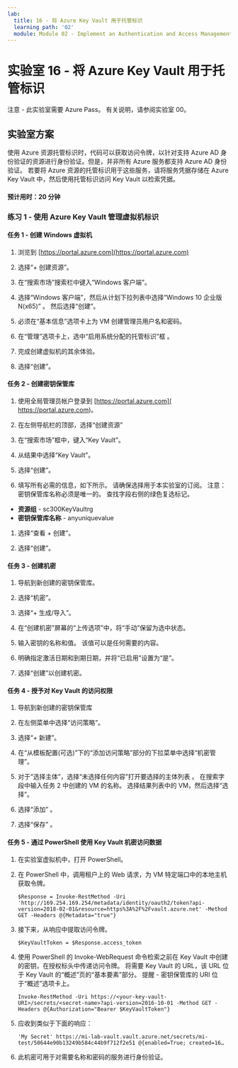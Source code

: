 ```yaml
---
lab:
  title: 16 - 将 Azure Key Vault 用于托管标识
  learning path: '02'
  module: Module 02 - Implement an Authentication and Access Management Solution
---
```


# 实验室 16 - 将 Azure Key Vault 用于托管标识

注意 - 此实验室需要 Azure Pass。 有关说明，请参阅实验室 00。

## 实验室方案

使用 Azure 资源托管标识时，代码可以获取访问令牌，以针对支持 Azure AD 身份验证的资源进行身份验证。但是，并非所有 Azure 服务都支持 Azure AD 身份验证。 若要将 Azure 资源的托管标识用于这些服务，请将服务凭据存储在 Azure Key Vault 中，然后使用托管标识访问 Key Vault 以检索凭据。

#### 预计用时：20 分钟

### 练习 1 - 使用 Azure Key Vault 管理虚拟机标识

#### 任务 1 - 创建 Windows 虚拟机

1. 浏览到 [https://portal.azure.com](https://portal.azure.com)

1. 选择“+ 创建资源”。 

1. 在“搜索市场”搜索栏中键入“Windows 客户端”。

1. 选择“Windows 客户端”，然后从计划下拉列表中选择“Windows 10 企业版 N(x65)” 。 然后选择“创建”。

1. 必须在“基本信息”选项卡上为 VM 创建管理员用户名和密码。

1. 在“管理”选项卡上，选中“启用系统分配的托管标识”框 。

1. 完成创建虚拟机的其余体验。 

1. 选择“创建”。

#### 任务 2 - 创建密钥保管库

1. 使用全局管理员帐户登录到 [https://portal.azure.com]( https://portal.azure.com)。

1. 在左侧导航栏的顶部，选择“创建资源”

1. 在“搜索市场”框中，键入“Key Vault”。  

1. 从结果中选择“Key Vault”。

1. 选择“创建”。

1. 填写所有必需的信息，如下所示。 请确保选择用于本实验室的订阅。
    注意：密钥保管库名称必须是唯一的。 查找字段右侧的绿色复选标记。

 - **资源组** - sc300KeyVaultrg
 - **密钥保管库名称** - anyuniquevalue

1. 选择“查看 + 创建”。

1. 选择“创建”。


#### 任务 3 - 创建机密

1. 导航到新创建的密钥保管库。

1. 选择“机密”。

1. 选择“+ 生成/导入”。

1. 在“创建机密”屏幕的“上传选项”中，将“手动”保留为选中状态。

1. 输入密钥的名称和值。  该值可以是任何需要的内容。 

1. 明确指定激活日期和到期日期，并将“已启用”设置为“是”。 

1. 选择“创建”以创建机密。

#### 任务 4 - 授予对 Key Vault 的访问权限

1. 导航到新创建的密钥保管库

1. 在左侧菜单中选择“访问策略”。

1. 选择“+ 新建”。 

1. 在“从模板配置(可选)”下的“添加访问策略”部分的下拉菜单中选择“机密管理”。

1. 对于“选择主体”，选择“未选择任何内容”打开要选择的主体列表 。 在搜索字段中输入任务 2 中创建的 VM 的名称。  选择结果列表中的 VM，然后选择“选择”。

1. 选择“添加”  。

1. 选择“保存” 。

#### 任务 5 - 通过 PowerShell 使用 Key Vault 机密访问数据

1. 在实验室虚拟机中，打开 PowerShell。  

1. 在 PowerShell 中，调用租户上的 Web 请求，为 VM 特定端口中的本地主机获取令牌。  

    ```
    $Response = Invoke-RestMethod -Uri 'http://169.254.169.254/metadata/identity/oauth2/token?api-version=2018-02-01&resource=https%3A%2F%2Fvault.azure.net' -Method GET -Headers @{Metadata="true"}
    ```

1. 接下来，从响应中提取访问令牌。  

    ```
    $KeyVaultToken = $Response.access_token
    ```

1. 使用 PowerShell 的 Invoke-WebRequest 命令检索之前在 Key Vault 中创建的密钥，在授权标头中传递访问令牌。  将需要 Key Vault 的 URL，该 URL 位于 Key Vault 的“概述”页的“基本要素”部分。  提醒 - 密钥保管库的 URI 位于“概述”选项卡上。

    ```
    Invoke-RestMethod -Uri https://<your-key-vault-URI>/secrets/<secret-name>?api-version=2016-10-01 -Method GET -Headers @{Authorization="Bearer $KeyVaultToken"}
    ```
1. 应收到类似于下面的响应： 
    ```
    'My Secret' https://mi-lab-vault.vault.azure.net/secrets/mi-test/50644e90b13249b584c44b9f712f2e51 @{enabled=True; created=16…
    ```
1. 此机密可用于对需要名称和密码的服务进行身份验证。

